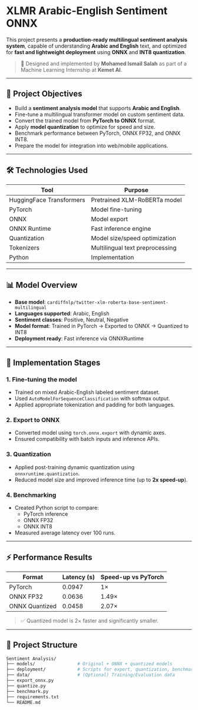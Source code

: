 # XLMR Arabic-English Sentiment ONNX

This project presents a **production-ready multilingual sentiment analysis system**, capable of understanding **Arabic and English** text, and optimized for **fast and lightweight deployment** using **ONNX** and **INT8 quantization**.

> 🧠 Designed and implemented by **Mohamed Ismail Salah** as part of a Machine Learning Internship at **Kemet AI**.

---

## 🎯 Project Objectives

- Build a **sentiment analysis model** that supports **Arabic and English**.
- Fine-tune a multilingual transformer model on custom sentiment data.
- Convert the trained model from **PyTorch to ONNX** format.
- Apply **model quantization** to optimize for speed and size.
- Benchmark performance between PyTorch, ONNX FP32, and ONNX INT8.
- Prepare the model for integration into web/mobile applications.

---

## 🛠️ Technologies Used

| Tool            | Purpose                           |
|-----------------|------------------------------------|
| HuggingFace Transformers | Pretrained XLM-RoBERTa model |
| PyTorch         | Model fine-tuning                  |
| ONNX            | Model export                       |
| ONNX Runtime    | Fast inference engine              |
| Quantization    | Model size/speed optimization      |
| Tokenizers      | Multilingual text preprocessing    |
| Python          | Implementation                     |

---

## 📊 Model Overview

- **Base model**: `cardiffnlp/twitter-xlm-roberta-base-sentiment-multilingual`
- **Languages supported**: Arabic, English
- **Sentiment classes**: Positive, Neutral, Negative
- **Model format**: Trained in PyTorch → Exported to ONNX → Quantized to INT8
- **Deployment ready**: Fast inference via ONNXRuntime

---

## 🚀 Implementation Stages

### 1. Fine-tuning the model
- Trained on mixed Arabic-English labeled sentiment dataset.
- Used `AutoModelForSequenceClassification` with softmax output.
- Applied appropriate tokenization and padding for both languages.

### 2. Export to ONNX
- Converted model using `torch.onnx.export` with dynamic axes.
- Ensured compatibility with batch inputs and inference APIs.

### 3. Quantization
- Applied post-training dynamic quantization using `onnxruntime.quantization`.
- Reduced model size and improved inference time (up to **2x speed-up**).

### 4. Benchmarking
- Created Python script to compare:
  - PyTorch inference
  - ONNX FP32
  - ONNX INT8
- Measured average latency over 100 runs.

---

## ⚡ Performance Results

| Format         | Latency (s) | Speed-up vs PyTorch |
|----------------|-------------|----------------------|
| PyTorch        | 0.0947      | 1×                   |
| ONNX FP32      | 0.0636      | 1.49×                |
| ONNX Quantized | 0.0458      | 2.07×                |

> ✅ Quantized model is 2× faster and significantly smaller.

---

## 📂 Project Structure

```bash
Sentiment Analysis/
├── models/                # Original + ONNX + quantized models
├── deployment/            # Scripts for export, quantization, benchmarking
├── data/                  # (Optional) Training/Evaluation data
├── export_onnx.py
├── quantize.py
├── benchmark.py
├── requirements.txt
└── README.md
